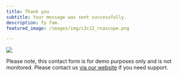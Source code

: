 ```yaml
---
title: Thank you
subtitle: Your message was sent successfully.
description: Ty fam.
featured_image: /images/img/c2c12_rnascope.png

---
```


![](/images/demo/about.jpg)

Please note, this contact form is for demo purposes only and is not monitored. Please contact us [via our website](https://jekyllthemes.io) if you need support.
